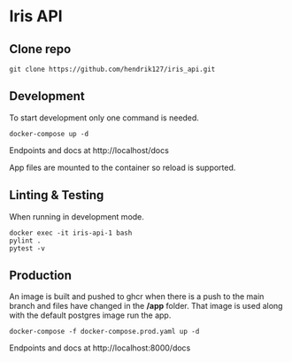 # Iris API
## Clone repo
```
git clone https://github.com/hendrik127/iris_api.git
```
## Development
To start development only one command is needed.
```
docker-compose up -d
```
Endpoints and docs at  http://localhost/docs

App files are mounted to the container so reload is supported.
## Linting & Testing
When running in development mode.
```
docker exec -it iris-api-1 bash 
pylint .
pytest -v
```


## Production
An image is built and pushed to ghcr when there is a push to the main branch and files have changed in the **/app** folder. That image is used along with the default postgres image run the app.
```
docker-compose -f docker-compose.prod.yaml up -d
```
Endpoints and docs at http://localhost:8000/docs


